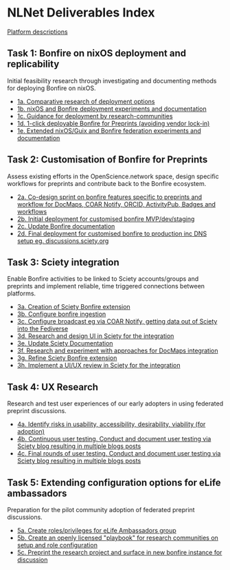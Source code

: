 # NLNet Deliverables Index

[Platform descriptions](./platform-descriptions.md)

## Task 1: Bonfire on nixOS deployment and replicability

Initial feasibility research through investigating and documenting methods for deploying Bonfire on nixOS.

- [1a. Comparative research of deployment options](./1a.md)
- [1b. nixOS and Bonfire deployment experiments and documentation](./1b.md)
- [1c. Guidance for deployment by research-communities](./1c.md)
- [1d. 1-click deployable Bonfire for Preprints (avoiding vendor lock-in)](./1d.md)
- [1e. Extended nixOS/Guix and Bonfire federation experiments and documentation](./1e.md)

## Task 2: Customisation of Bonfire for Preprints

Assess existing efforts in the OpenScience.network space, design specific workflows for preprints and contribute back to the Bonfire ecosystem.

- [2a. Co-design sprint on bonfire features specific to preprints and workflow for DocMaps, COAR Notify, ORCID, ActivityPub, Badges and workflows](./2a.md)
- [2b. Initial deployment for customised bonfire MVP/dev/staging](./2b.md)
- [2c. Update Bonfire documentation](./2c.md)
- [2d. Final deployment for customised bonfire to production inc DNS setup eg. discussions.sciety.org](./2d.md)

## Task 3: Sciety integration

Enable Bonfire activities to be linked to Sciety accounts/groups and preprints and implement reliable, time triggered connections between platforms.

- [3a. Creation of Sciety Bonfire extension](./3a.md)
- [3b. Configure bonfire ingestion](./3b.md)
- [3c. Configure broadcast eg via COAR Notify, getting data out of Sciety into the Fediverse](./3c.md)
- [3d. Research and design UI in Sciety for the integration](./3d.md)
- [3e. Update Sciety Documentation](./3e.md)
- [3f. Research and experiment with approaches for DocMaps integration](./3f.md)
- [3g. Refine Sciety Bonfire extension](./3g.md)
- [3h. Implement a UI/UX review in Sciety for the integration](./3h.md)

## Task 4: UX Research

Research and test user experiences of our early adopters in using federated preprint discussions.

- [4a. Identify risks in usability, accessibility, desirability, viability (for adoption)](./4a.md)
- [4b. Continuous user testing. Conduct and document user testing via Sciety blog resulting in multiple blogs posts](./4b.md)
- [4c. Final rounds of user testing. Conduct and document user testing via Sciety blog resulting in multiple blogs posts](./4c.md)

## Task 5: Extending configuration options for eLife ambassadors

Preparation for the pilot community adoption of federated preprint discussions.

- [5a. Create roles/privileges for eLife Ambassadors group](./5a.md)
- [5b. Create an openly licensed "playbook" for research communities on setup and role configuration](./5b.md)
- [5c. Preprint the research project and surface in new bonfire instance for discussion](./5c.md) 
